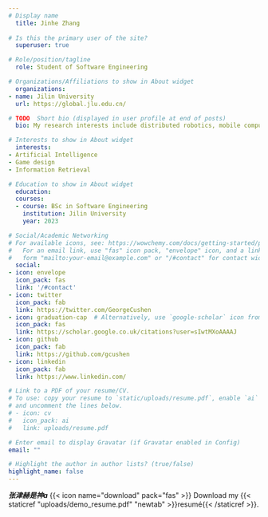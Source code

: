 ```yaml
---
# Display name
  title: Jinhe Zhang
  
# Is this the primary user of the site?
  superuser: true

# Role/position/tagline
  role: Student of Software Engineering

# Organizations/Affiliations to show in About widget
  organizations:
- name: Jilin University
  url: https://global.jlu.edu.cn/

# TODO  Short bio (displayed in user profile at end of posts)
  bio: My research interests include distributed robotics, mobile computing and programmable matter.

# Interests to show in About widget
  interests:
- Artificial Intelligence
- Game design
- Information Retrieval

# Education to show in About widget
  education:
  courses:
  - course: BSc in Software Engineering
    institution: Jilin University
    year: 2023

# Social/Academic Networking
# For available icons, see: https://wowchemy.com/docs/getting-started/page-builder/#icons
#   For an email link, use "fas" icon pack, "envelope" icon, and a link in the
#   form "mailto:your-email@example.com" or "/#contact" for contact widget.
  social:
- icon: envelope
  icon_pack: fas
  link: '/#contact'
- icon: twitter
  icon_pack: fab
  link: https://twitter.com/GeorgeCushen
- icon: graduation-cap  # Alternatively, use `google-scholar` icon from `ai` icon pack
  icon_pack: fas
  link: https://scholar.google.co.uk/citations?user=sIwtMXoAAAAJ
- icon: github
  icon_pack: fab
  link: https://github.com/gcushen
- icon: linkedin
  icon_pack: fab
  link: https://www.linkedin.com/

# Link to a PDF of your resume/CV.
# To use: copy your resume to `static/uploads/resume.pdf`, enable `ai` icons in `params.toml`, 
# and uncomment the lines below.
# - icon: cv
#   icon_pack: ai
#   link: uploads/resume.pdf

# Enter email to display Gravatar (if Gravatar enabled in Config)
email: ""

# Highlight the author in author lists? (true/false)
highlight_name: false
---
```


***张津赫是神a***
{{< icon name="download" pack="fas" >}} Download my {{< staticref "uploads/demo_resume.pdf" "newtab" >}}resumé{{< /staticref >}}.

